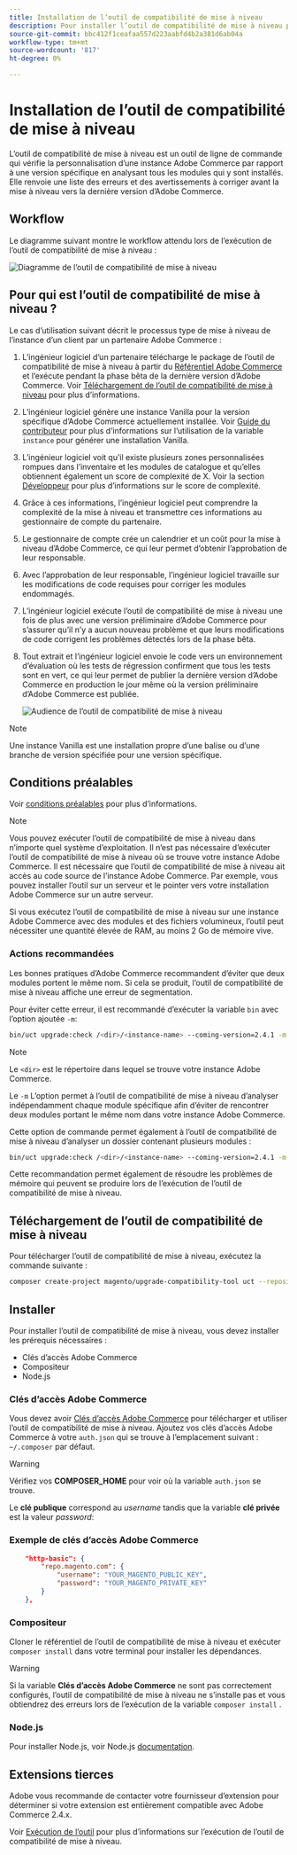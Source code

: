 ```yaml
---
title: Installation de l’outil de compatibilité de mise à niveau
description: Pour installer l’outil de compatibilité de mise à niveau pour votre projet Adobe Commerce, procédez comme suit.
source-git-commit: bbc412f1ceafaa557d223aabfd4b2a381d6ab04a
workflow-type: tm+mt
source-wordcount: '817'
ht-degree: 0%

---
```



# Installation de l’outil de compatibilité de mise à niveau

L’outil de compatibilité de mise à niveau est un outil de ligne de commande qui vérifie la personnalisation d’une instance Adobe Commerce par rapport à une version spécifique en analysant tous les modules qui y sont installés. Elle renvoie une liste des erreurs et des avertissements à corriger avant la mise à niveau vers la dernière version d’Adobe Commerce.

## Workflow

Le diagramme suivant montre le workflow attendu lors de l’exécution de l’outil de compatibilité de mise à niveau :

![Diagramme de l’outil de compatibilité de mise à niveau](../../assets/upgrade-guide/mvp-diagram-v3.png)

## Pour qui est l’outil de compatibilité de mise à niveau ?

Le cas d’utilisation suivant décrit le processus type de mise à niveau de l’instance d’un client par un partenaire Adobe Commerce :

1. L’ingénieur logiciel d’un partenaire télécharge le package de l’outil de compatibilité de mise à niveau à partir du [Référentiel Adobe Commerce](https://repo.magento.com/) et l’exécute pendant la phase bêta de la dernière version d’Adobe Commerce. Voir [Téléchargement de l’outil de compatibilité de mise à niveau](../upgrade-compatibility-tool/install.md#download-the-upgrade-compatibility-tool) pour plus d’informations.
1. L’ingénieur logiciel génère une instance Vanilla pour la version spécifique d’Adobe Commerce actuellement installée. Voir [Guide du contributeur](https://devdocs.magento.com/contributor-guide/contributing.html#vanilla-pr) pour plus d’informations sur l’utilisation de la variable `instance` pour générer une installation Vanilla.
1. L’ingénieur logiciel voit qu’il existe plusieurs zones personnalisées rompues dans l’inventaire et les modules de catalogue et qu’elles obtiennent également un score de complexité de X. Voir la section [Développeur](../upgrade-compatibility-tool/developer.md) pour plus d’informations sur le score de complexité.
1. Grâce à ces informations, l’ingénieur logiciel peut comprendre la complexité de la mise à niveau et transmettre ces informations au gestionnaire de compte du partenaire.
1. Le gestionnaire de compte crée un calendrier et un coût pour la mise à niveau d’Adobe Commerce, ce qui leur permet d’obtenir l’approbation de leur responsable.
1. Avec l’approbation de leur responsable, l’ingénieur logiciel travaille sur les modifications de code requises pour corriger les modules endommagés.
1. L’ingénieur logiciel exécute l’outil de compatibilité de mise à niveau une fois de plus avec une version préliminaire d’Adobe Commerce pour s’assurer qu’il n’y a aucun nouveau problème et que leurs modifications de code corrigent les problèmes détectés lors de la phase bêta.
1. Tout extrait et l’ingénieur logiciel envoie le code vers un environnement d’évaluation où les tests de régression confirment que tous les tests sont en vert, ce qui leur permet de publier la dernière version d’Adobe Commerce en production le jour même où la version préliminaire d’Adobe Commerce est publiée.

   ![Audience de l’outil de compatibilité de mise à niveau](../../assets/upgrade-guide/audience-uct-v3.png)

>[!NOTE]
>
>Une instance Vanilla est une installation propre d’une balise ou d’une branche de version spécifiée pour une version spécifique.

## Conditions préalables

Voir [conditions préalables](../upgrade-compatibility-tool/prerequisites.md) pour plus d’informations.

>[!NOTE]
>
>Vous pouvez exécuter l’outil de compatibilité de mise à niveau dans n’importe quel système d’exploitation. Il n’est pas nécessaire d’exécuter l’outil de compatibilité de mise à niveau où se trouve votre instance Adobe Commerce. Il est nécessaire que l’outil de compatibilité de mise à niveau ait accès au code source de l’instance Adobe Commerce. Par exemple, vous pouvez installer l’outil sur un serveur et le pointer vers votre installation Adobe Commerce sur un autre serveur.

Si vous exécutez l’outil de compatibilité de mise à niveau sur une instance Adobe Commerce avec des modules et des fichiers volumineux, l’outil peut nécessiter une quantité élevée de RAM, au moins 2 Go de mémoire vive.

### Actions recommandées

Les bonnes pratiques d’Adobe Commerce recommandent d’éviter que deux modules portent le même nom. Si cela se produit, l’outil de compatibilité de mise à niveau affiche une erreur de segmentation.

Pour éviter cette erreur, il est recommandé d’exécuter la variable `bin` avec l’option ajoutée `-m`:

```bash
bin/uct upgrade:check /<dir>/<instance-name> --coming-version=2.4.1 -m /vendor/<vendor-name>/<module-name>
```

>[!NOTE]
>
>Le `<dir>` est le répertoire dans lequel se trouve votre instance Adobe Commerce.

Le `-m` L’option permet à l’outil de compatibilité de mise à niveau d’analyser indépendamment chaque module spécifique afin d’éviter de rencontrer deux modules portant le même nom dans votre instance Adobe Commerce.

Cette option de commande permet également à l’outil de compatibilité de mise à niveau d’analyser un dossier contenant plusieurs modules :

```bash
bin/uct upgrade:check /<dir>/<instance-name> --coming-version=2.4.1 -m /vendor/<vendor-name>/
```

Cette recommandation permet également de résoudre les problèmes de mémoire qui peuvent se produire lors de l’exécution de l’outil de compatibilité de mise à niveau.

## Téléchargement de l’outil de compatibilité de mise à niveau

Pour télécharger l’outil de compatibilité de mise à niveau, exécutez la commande suivante :

```bash
composer create-project magento/upgrade-compatibility-tool uct --repository https://repo.magento.com
```

## Installer

Pour installer l’outil de compatibilité de mise à niveau, vous devez installer les prérequis nécessaires :

* Clés d’accès Adobe Commerce
* Compositeur
* Node.js

### Clés d’accès Adobe Commerce

Vous devez avoir [Clés d’accès Adobe Commerce](https://devdocs.magento.com/marketplace/sellers/profile-information.html#access-keys) pour télécharger et utiliser l’outil de compatibilité de mise à niveau. Ajoutez vos clés d’accès Adobe Commerce à votre `auth.json` qui se trouve à l’emplacement suivant : `~/.composer` par défaut.

>[!WARNING]
>
>Vérifiez vos **COMPOSER_HOME** pour voir où la variable `auth.json` se trouve.

Le **clé publique** correspond au _username_ tandis que la variable **clé privée** est la valeur _password_:

### Exemple de clés d’accès Adobe Commerce

```json
    "http-basic": {
        "repo.magento.com": {
            "username": "YOUR_MAGENTO_PUBLIC_KEY",
            "password": "YOUR_MAGENTO_PRIVATE_KEY"
        }
    },
```

### Compositeur

Cloner le référentiel de l’outil de compatibilité de mise à niveau et exécuter `composer install` dans votre terminal pour installer les dépendances.

>[!WARNING]
>
>Si la variable **Clés d’accès Adobe Commerce** ne sont pas correctement configurés, l’outil de compatibilité de mise à niveau ne s’installe pas et vous obtiendrez des erreurs lors de l’exécution de la variable `composer install` .

### Node.js

Pour installer Node.js, voir Node.js [documentation](https://nodejs.dev/learn/how-to-install-nodejs).

## Extensions tierces

Adobe vous recommande de contacter votre fournisseur d’extension pour déterminer si votre extension est entièrement compatible avec Adobe Commerce 2.4.x.

Voir [Exécution de l’outil](../upgrade-compatibility-tool/run.md) pour plus d’informations sur l’exécution de l’outil de compatibilité de mise à niveau.
